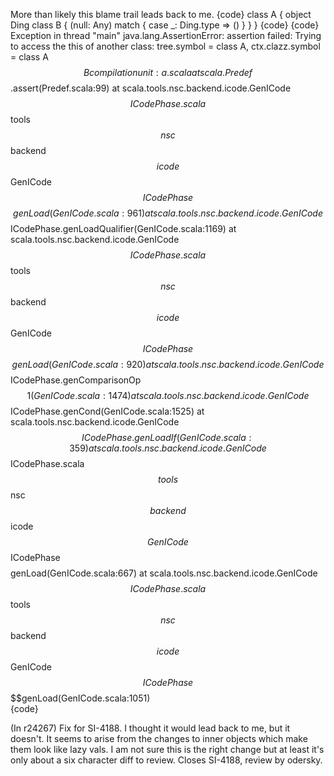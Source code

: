 More than likely this blame trail leads back to me.
{code}
class A {
  object Ding
  class B {
    (null: Any) match { case _: Ding.type => () }
  }
}
{code}
{code}
Exception in thread "main" java.lang.AssertionError: assertion failed: Trying to access the this of another class: tree.symbol = class A, ctx.clazz.symbol = class A$$B compilation unit:a.scala
	at scala.Predef$$.assert(Predef.scala:99)
	at scala.tools.nsc.backend.icode.GenICode$$ICodePhase.scala$$tools$$nsc$$backend$$icode$$GenICode$$ICodePhase$$$$genLoad(GenICode.scala:961)
	at scala.tools.nsc.backend.icode.GenICode$$ICodePhase.genLoadQualifier(GenICode.scala:1169)
	at scala.tools.nsc.backend.icode.GenICode$$ICodePhase.scala$$tools$$nsc$$backend$$icode$$GenICode$$ICodePhase$$$$genLoad(GenICode.scala:920)
	at scala.tools.nsc.backend.icode.GenICode$$ICodePhase.genComparisonOp$$1(GenICode.scala:1474)
	at scala.tools.nsc.backend.icode.GenICode$$ICodePhase.genCond(GenICode.scala:1525)
	at scala.tools.nsc.backend.icode.GenICode$$ICodePhase.genLoadIf(GenICode.scala:359)
	at scala.tools.nsc.backend.icode.GenICode$$ICodePhase.scala$$tools$$nsc$$backend$$icode$$GenICode$$ICodePhase$$$$genLoad(GenICode.scala:667)
	at scala.tools.nsc.backend.icode.GenICode$$ICodePhase.scala$$tools$$nsc$$backend$$icode$$GenICode$$ICodePhase$$$$genLoad(GenICode.scala:1051)  
{code}


(In r24267) Fix for SI-4188.  I thought it would lead back to me, but it doesn't.
It seems to arise from the changes to inner objects which make them look
like lazy vals.  I am not sure this is the right change but at least
it's only about a six character diff to review.  Closes SI-4188,
review by odersky.
